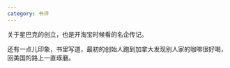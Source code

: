```yaml
---
category: 书评
---
```


关于星巴克的创立，也是开淘宝时候看的名企传记。

还有一点儿印象，书里写道，最初的创始人跑到加拿大发现别人家的咖啡很好喝，回美国的路上一直琢磨。
